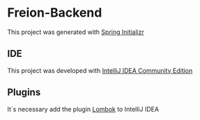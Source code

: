 # Freion-Backend

This project was generated with [Spring Initializr](https://start.spring.io/)


## IDE

This project was developed with [IntelliJ IDEA Community Edition](https://www.jetbrains.com/es-es/idea/download/)

## Plugins

It´s necessary add the plugin [Lombok](https://projectlombok.org/setup/intellij) to IntelliJ IDEA

